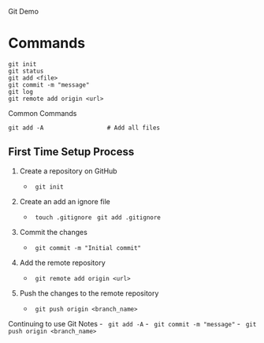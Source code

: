 Git Demo

# Commands

```
git init
git status
git add <file>
git commit -m "message"
git log
git remote add origin <url>
```

Common Commands
```
git add -A                  # Add all files
```

## First Time Setup Process

1. Create a repository on GitHub
    - ``` git init```

2. Create an add an ignore file
    - ``` touch .gitignore```
``` git add .gitignore```

3. Commit the changes
    - ``` git commit -m "Initial commit"```

4. Add the remote repository
    - ``` git remote add origin <url>```

5. Push the changes to the remote repository
    - ``` git push origin <branch_name>```

Continuing to use Git Notes
    - ``` git add -A```
    - ``` git commit -m "message"```
    - ``` git push origin <branch_name>```